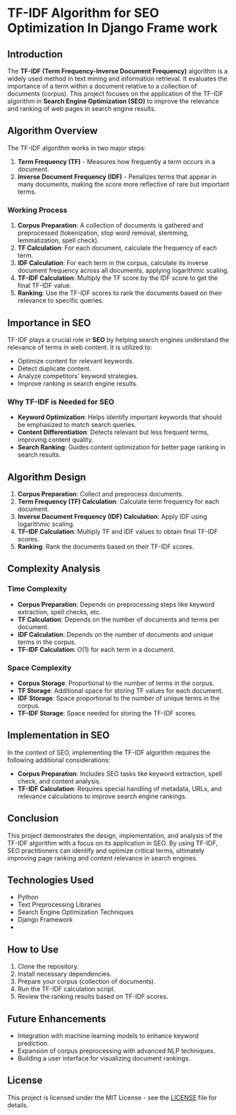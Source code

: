 # TF-IDF Algorithm for SEO Optimization In Django Frame work

## Introduction

The **TF-IDF (Term Frequency-Inverse Document Frequency)** algorithm is a widely used method in text mining and information retrieval. It evaluates the importance of a term within a document relative to a collection of documents (corpus). This project focuses on the application of the TF-IDF algorithm in **Search Engine Optimization (SEO)** to improve the relevance and ranking of web pages in search engine results.

## Algorithm Overview

The TF-IDF algorithm works in two major steps:
1. **Term Frequency (TF)** - Measures how frequently a term occurs in a document.
2. **Inverse Document Frequency (IDF)** - Penalizes terms that appear in many documents, making the score more reflective of rare but important terms.

### Working Process

1. **Corpus Preparation**: A collection of documents is gathered and preprocessed (tokenization, stop word removal, stemming, lemmatization, spell check).
2. **TF Calculation**: For each document, calculate the frequency of each term.
3. **IDF Calculation**: For each term in the corpus, calculate its inverse document frequency across all documents, applying logarithmic scaling.
4. **TF-IDF Calculation**: Multiply the TF score by the IDF score to get the final TF-IDF value.
5. **Ranking**: Use the TF-IDF scores to rank the documents based on their relevance to specific queries.

## Importance in SEO

TF-IDF plays a crucial role in **SEO** by helping search engines understand the relevance of terms in web content. It is utilized to:
- Optimize content for relevant keywords.
- Detect duplicate content.
- Analyze competitors' keyword strategies.
- Improve ranking in search engine results.

### Why TF-IDF is Needed for SEO

- **Keyword Optimization**: Helps identify important keywords that should be emphasized to match search queries.
- **Content Differentiation**: Detects relevant but less frequent terms, improving content quality.
- **Search Ranking**: Guides content optimization for better page ranking in search results.

## Algorithm Design

1. **Corpus Preparation**: Collect and preprocess documents.
2. **Term Frequency (TF) Calculation**: Calculate term frequency for each document.
3. **Inverse Document Frequency (IDF) Calculation**: Apply IDF using logarithmic scaling.
4. **TF-IDF Calculation**: Multiply TF and IDF values to obtain final TF-IDF scores.
5. **Ranking**: Rank the documents based on their TF-IDF scores.

## Complexity Analysis

### Time Complexity
- **Corpus Preparation**: Depends on preprocessing steps like keyword extraction, spell checks, etc.
- **TF Calculation**: Depends on the number of documents and terms per document.
- **IDF Calculation**: Depends on the number of documents and unique terms in the corpus.
- **TF-IDF Calculation**: O(1) for each term in a document.

### Space Complexity
- **Corpus Storage**: Proportional to the number of terms in the corpus.
- **TF Storage**: Additional space for storing TF values for each document.
- **IDF Storage**: Space proportional to the number of unique terms in the corpus.
- **TF-IDF Storage**: Space needed for storing the TF-IDF scores.

## Implementation in SEO

In the context of SEO, implementing the TF-IDF algorithm requires the following additional considerations:
- **Corpus Preparation**: Includes SEO tasks like keyword extraction, spell check, and content analysis.
- **TF-IDF Calculation**: Requires special handling of metadata, URLs, and relevance calculations to improve search engine rankings.

## Conclusion

This project demonstrates the design, implementation, and analysis of the TF-IDF algorithm with a focus on its application in SEO. By using TF-IDF, SEO practitioners can identify and optimize critical terms, ultimately improving page ranking and content relevance in search engines.

## Technologies Used

- Python
- Text Preprocessing Libraries
- Search Engine Optimization Techniques
- Django Framework
- 

## How to Use

1. Clone the repository.
2. Install necessary dependencies.
3. Prepare your corpus (collection of documents).
4. Run the TF-IDF calculation script.
5. Review the ranking results based on TF-IDF scores.

## Future Enhancements

- Integration with machine learning models to enhance keyword prediction.
- Expansion of corpus preprocessing with advanced NLP techniques.
- Building a user interface for visualizing document rankings.

## License

This project is licensed under the MIT License - see the [LICENSE](LICENSE) file for details.
